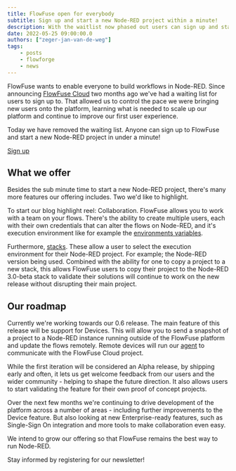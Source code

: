 ```yaml
---
title: FlowFuse open for everybody
subtitle: Sign up and start a new Node-RED project within a minute!
description: With the waitlist now phased out users can sign up and start using FlowFuse right away and start developing on new projects.
date: 2022-05-25 09:00:00.0
authors: ["zeger-jan-van-de-weg"]
tags:
    - posts
    - flowforge
    - news
---
```


FlowFuse wants to enable everyone to build workflows in Node-RED. Since announcing
[FlowFuse Cloud](https://flowforge.com/blog/2022/02/announcing-flowforge-cloud/)
two months ago we've had a waiting list for users to sign up to. That allowed us
to control the pace we were bringing new users onto the platform, learning what
is needed to scale up our platform and continue to improve our first user experience.

Today we have removed the waiting list. Anyone can sign up to FlowFuse and start a
new Node-RED project in under a minute!

<!--more-->

<div class="max-w-md m-auto">
  <a class="ff-btn ff-btn--primary" href="https://app.flowforge.com/account/create">Sign up</a>
</div>

## What we offer

Besides the sub minute time to start a new Node-RED project, there's many more
features our offering includes. Two we'd like to highlight.

To start our blog highlight reel: Collaboration. FlowFuse allows you to work
with a team on your flows. There's the ability to create multiple users, each
with their own credentials that can alter the flows on Node-RED, and it's
execution environment like for example the [environments variables](https://flowforge.com/docs/user/envvar/).

Furthermore, [stacks](https://flowforge.com/docs/user/changestack). These allow
a user to select the execution environment for their Node-RED project. For example; the
Node-RED version being used. Combined with the ability for one to copy a project
to a new stack, this allows FlowFuse users to copy their project to the Node-RED
3.0-beta stack to validate their solutions will continue to work on the new release
without disrupting their main project.

## Our roadmap

Currently we're working towards our 0.6 release. The main feature of this release
will be support for Devices. This will allow you to send a snapshot of a project
to a Node-RED instance running outside of the FlowFuse platform and update the flows
remotely. Remote devices will run our [agent](https://github.com/flowforge/flowforge-device-agent)
to communicate with the FlowFuse Cloud project.

While the first iteration will be considered an Alpha release, by shipping early and often, it lets us get
welcome feedback from our users and the wider community - helping to shape the future direction.
It also allows users to start validating the feature for their own proof of concept projects.

Over the next few months we're continuing to drive development of the platform
across a number of areas - including further improvements to the Device feature.
But also looking at new Enterprise-ready features, such as Single-Sign On integration
and more tools to make collaboration even easy.

We intend to grow our offering so that FlowFuse remains the best way to run
Node-RED.

Stay informed by registering for our newsletter!
